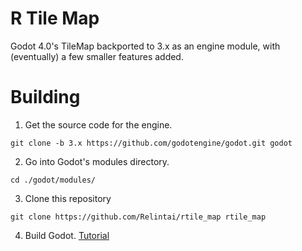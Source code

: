 # R Tile Map

Godot 4.0's TileMap backported to 3.x as an engine module, with (eventually) a few smaller features added.

# Building

1. Get the source code for the engine.

```git clone -b 3.x https://github.com/godotengine/godot.git godot```

2. Go into Godot's modules directory.

```
cd ./godot/modules/
```

3. Clone this repository

```
git clone https://github.com/Relintai/rtile_map rtile_map
```

4. Build Godot. [Tutorial](https://docs.godotengine.org/en/latest/development/compiling/index.html)
